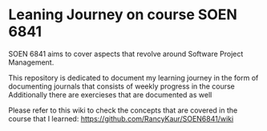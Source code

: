 # Leaning Journey on course SOEN 6841

SOEN 6841 aims to cover aspects that revolve around Software Project Management.

This repository is dedicated to document my learning journey in the form of documenting journals that consists of weekly progress in the course
Additionally there are exercieses that are documented as well

Please refer to this wiki to check the concepts that are covered in the course that I learned: https://github.com/RancyKaur/SOEN6841/wiki
